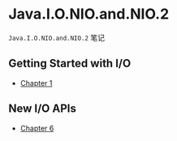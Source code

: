 # Java.I.O.NIO.and.NIO.2

`Java.I.O.NIO.and.NIO.2` 笔记

## Getting Started with I/O

- [Chapter 1](nio.chapter-01.md)

## New I/O APIs

- [Chapter 6](nio.chapter-06.md)
